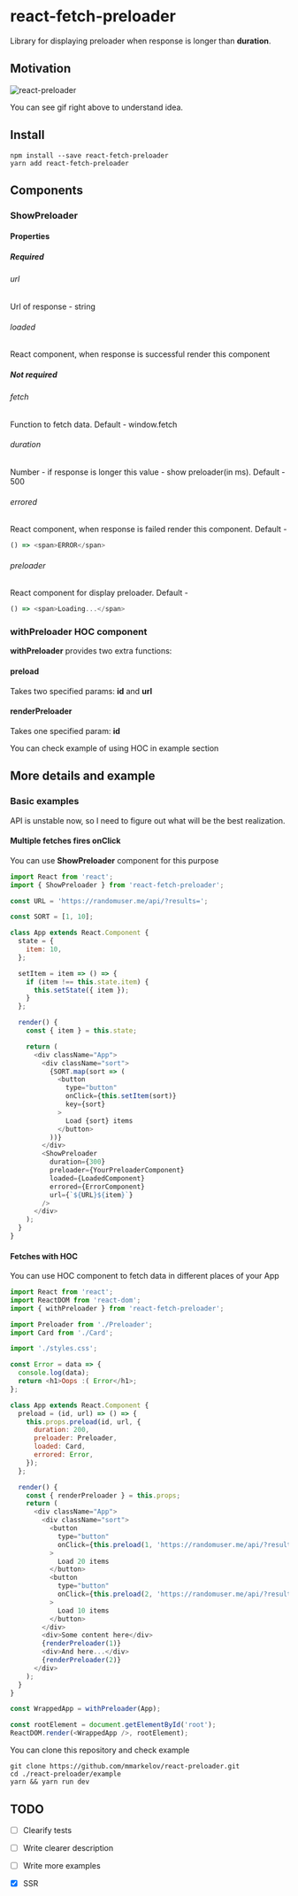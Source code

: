 # react-fetch-preloader

Library for displaying preloader when response is longer than **duration**.

## Motivation


![react-preloader](https://media.giphy.com/media/ckTGwxd9JMUJG4PaGe/giphy.gif)

You can see gif right above to understand idea.

## Install

```shell
npm install --save react-fetch-preloader
yarn add react-fetch-preloader
```

## Components

### ShowPreloader

#### Properties

##### Required

###### url
Url of response - string

###### loaded
React component, when response is successful render this component

##### Not required

###### fetch
Function to fetch data. Default - window.fetch

###### duration
Number - if response is longer this value - show preloader(in ms). Default - 500

###### errored
React component, when response is failed render this component. Default -
```js
() => <span>ERROR</span>
```

###### preloader
React component for display preloader. Default -
```js
() => <span>Loading...</span>
```

### withPreloader HOC component

**withPreloader** provides two extra functions:

#### preload
Takes two specified params: **id** and **url**

#### renderPreloader
Takes one specified param: **id**

You can check example of using HOC in example section

## More details and example

### Basic examples

API is unstable now, so I need to figure out what will be the best realization.

#### Multiple fetches fires **onClick**

You can use **ShowPreloader** component for this purpose

```js
import React from 'react';
import { ShowPreloader } from 'react-fetch-preloader';

const URL = 'https://randomuser.me/api/?results=';

const SORT = [1, 10];

class App extends React.Component {
  state = {
    item: 10,
  };

  setItem = item => () => {
    if (item !== this.state.item) {
      this.setState({ item });
    }
  };

  render() {
    const { item } = this.state;

    return (
      <div className="App">
        <div className="sort">
          {SORT.map(sort => (
            <button
              type="button"
              onClick={this.setItem(sort)}
              key={sort}
            >
              Load {sort} items
            </button>
          ))}
        </div>
        <ShowPreloader
          duration={300}
          preloader={YourPreloaderComponent}
          loaded={LoadedComponent}
          errored={ErrorComponent}
          url={`${URL}${item}`}
        />
      </div>
    );
  }
}
```

#### Fetches with **HOC**

You can use HOC component to fetch data in different places of your App

```js
import React from 'react';
import ReactDOM from 'react-dom';
import { withPreloader } from 'react-fetch-preloader';

import Preloader from './Preloader';
import Card from './Card';

import './styles.css';

const Error = data => {
  console.log(data);
  return <h1>Oops :( Error</h1>;
};

class App extends React.Component {
  preload = (id, url) => () => {
    this.props.preload(id, url, {
      duration: 200,
      preloader: Preloader,
      loaded: Card,
      errored: Error,
    });
  };

  render() {
    const { renderPreloader } = this.props;
    return (
      <div className="App">
        <div className="sort">
          <button
            type="button"
            onClick={this.preload(1, 'https://randomuser.me/api/?results=20')}
          >
            Load 20 items
          </button>
          <button
            type="button"
            onClick={this.preload(2, 'https://randomuser.me/api/?results=10')}
          >
            Load 10 items
          </button>
        </div>
        <div>Some content here</div>
        {renderPreloader(1)}
        <div>And here...</div>
        {renderPreloader(2)}
      </div>
    );
  }
}

const WrappedApp = withPreloader(App);

const rootElement = document.getElementById('root');
ReactDOM.render(<WrappedApp />, rootElement);
```

You can clone this repository and check example

```shell
git clone https://github.com/mmarkelov/react-preloader.git
cd ./react-preloader/example
yarn && yarn run dev
```

## TODO

- [ ] Clearify tests
- [ ] Write clearer description
- [ ] Write more examples
- [x] SSR

